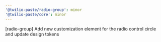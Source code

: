 ```yaml
---
'@twilio-paste/radio-group': minor
'@twilio-paste/core': minor
---
```


[radio-group] Add new customization element for the radio control circle and update design tokens
